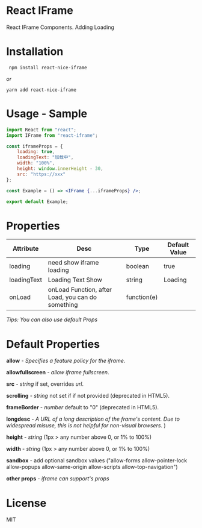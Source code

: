 # React IFrame

React IFrame Components. Adding Loading

# Installation

<code> npm install react-nice-iframe</code>

_or_

<code>yarn add react-nice-iframe</code>

# Usage - Sample

```jsx
import React from "react";
import IFrame from "react-iframe";

const iframeProps = {
    loading: true,
    loadingText: "加载中",
    width: "100%",
    height: window.innerHeight - 30,
    src: "https://xxx"
};

const Example = () => <IFrame {...iframeProps} />;

export default Example;
```

# Properties

<table>
<thead>
<tr>
<th>Attribute</th>
<th>Desc</th>
<th>Type</th>
<th>Default Value</th>
</tr>
</thead>
<tbody>
<tr>
<td>loading</td>
<td>need show iframe loading</td>
<td>boolean</td>
<td>true</td>
</tr>

<tr>
<td>loadingText</td>
<td>Loading Text Show</td>
<td>string</td>
<td>Loading</td>
</tr>

<tr>
<td>onLoad</td>
<td>onLoad Function, after Load, you can do something</td>
<td>function(e)</td>
<td></td>
</tr>

</tbody>
</table>

<i>Tips: You can also use default Props</i>

# Default Properties

**allow** - _Specifies a feature policy for the iframe_.

**allowfullscreen** - _allow iframe fullscreen_.

**src** - _string_ if set, overrides _url_.

**scrolling** - _string_ not set if if not provided (deprecated in HTML5).

**frameBorder** - _number_ default to "0" (deprecated in HTML5).

**longdesc** - _A URL of a long description of the frame's content. Due to widespread misuse, this is not helpful for non-visual browsers_. )

**height** - _string_ (1px > any number above 0, or 1% to 100%)

**width** - _string_ (1px > any number above 0, or 1% to 100%)

**sandbox** - add optional sandbox values ("allow-forms allow-pointer-lock allow-popups allow-same-origin allow-scripts allow-top-navigation")

**other props** - _iframe can support's props_

# License

MIT
